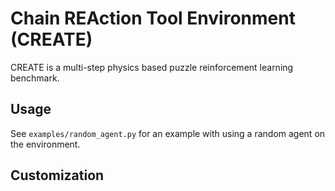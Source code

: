 # Chain REAction Tool Environment (CREATE)

CREATE is a multi-step physics based puzzle reinforcement learning benchmark. 

## Usage
See `examples/random_agent.py` for an example with using a random agent on the
environment. 


## Customization

